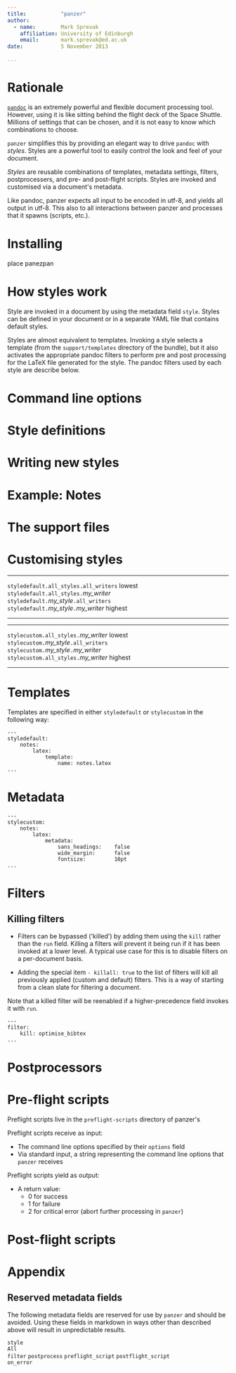 ```yaml
---
title:           "panzer"
author:
  - name:        Mark Sprevak
    affiliation: University of Edinburgh
    email:       mark.sprevak@ed.ac.uk
date:            5 November 2013

...
```


[pandoc]: http://johnmacfarlane.net/pandoc/index.html

# Rationale

[`pandoc`][pandoc] is an extremely powerful and flexible document processing tool. However, using it is like sitting behind the flight deck of the Space Shuttle. Millions of settings that can be chosen, and it is not easy to know which combinations to choose.

`panzer` simplifies this by providing an elegant way to drive `pandoc` with *styles*. Styles are a powerful tool to easily control the look and feel of your document.

*Styles* are reusable combinations of templates, metadata settings, filters, postprocessers, and pre- and post-flight scripts. Styles are invoked and customised via a document's metadata. 


Like pandoc, panzer expects all input to be encoded in utf-8, and yields all output in utf-8. 
This also to all interactions between panzer and processes that it spawns (scripts, etc.).


# Installing

place panezpan


# How styles work

Style are invoked in a document by using the metadata field `style`. Styles can be defined in your document or in a separate YAML file that contains default styles.

Styles are almost equivalent to templates. Invoking a style selects a template (from the `support/templates` directory of the bundle), but it also activates the appropriate pandoc filters to perform pre and post processing for the LaTeX file generated for the style. The pandoc filters used by each style are describe below. 


# Command line options

# Style definitions

# Writing new styles


# Example: Notes


# The support files

# Customising styles

--------------------------------------    --------      
`styledefault.all_styles.all_writers`     lowest                                
`styledefault.all_styles.`*my_writer*                                       
`styledefault.`*my_style*`.all_writers`                                     
`styledefault.`*my_style*`.`*my_writer*   highest                                
--------------------------------------    --------

--------------------------------------    --------   
`stylecustom.all_styles.`*my_writer*      lowest   
`stylecustom.`*my_style*`.all_writers`             
`stylecustom.`*my_style*`.`*my_writer*             
`stylecustom.all_styles.`*my_writer*      highest  
--------------------------------------    --------

# Templates

Templates are specified in either `styledefault` or `stylecustom` in the following way:

~~~~ {.yaml}
---
styledefault:
    notes:
        latex:
            template:   
                name: notes.latex
...
~~~~


# Metadata

~~~~ {.yaml}
---
stylecustom:
    notes:
        latex:
            metadata:
                sans_headings:    false
                wide_margin:      false
                fontsize:         10pt
...
~~~~


# Filters

## Killing filters

* Filters can be bypassed ('killed') by adding them using the `kill` rather than the `run` field. Killing a filters will prevent it being run if it has been invoked at a lower level. A typical use case for this is to disable filters on a per-document basis.

* Adding the special item `- killall: true` to the list of filters will kill all previously applied (custom and default) filters. This is a way of starting from a clean slate for filtering a document.

Note that a killed filter will be reenabled if a higher-precedence field invokes it with `run`. 

~~~~ {.yaml}
---
filter:   
    kill: optimise_bibtex
...
~~~~


# Postprocessors

# Pre-flight scripts

Preflight scripts live in the `preflight-scripts` directory of panzer's 

Preflight scripts receive as input:

* The command line options specified by their `options` field
* Via standard input, a string representing the command line options that `panzer` receives

Preflight scripts yield as output:

* A return value: 
    * 0 for success
    * 1 for failure
    * 2 for critical error (abort further processing in `panzer`)

# Post-flight scripts

# Appendix

## Reserved metadata fields

The following metadata fields are reserved for use by `panzer` and should be avoided. Using these fields in markdown in ways other than described above will result in unpredictable results.

`style`  
`All`  
`filter`
`postprocess`
`preflight_script`
`postflight_script`  
`on_error`



